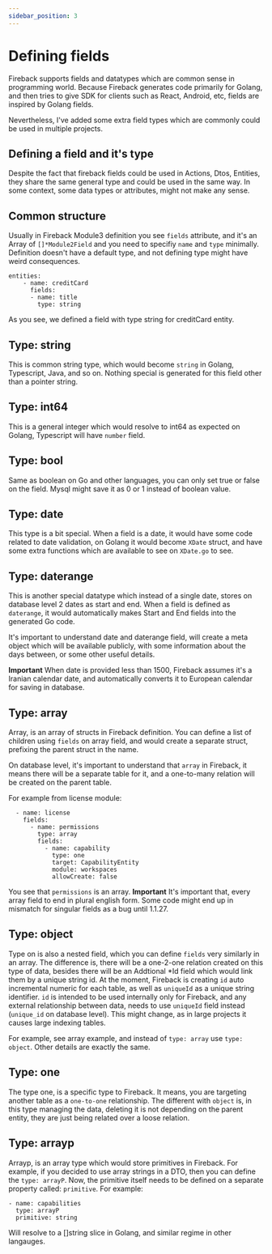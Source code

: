 ```yaml
---
sidebar_position: 3
---
```


# Defining fields

Fireback supports fields and datatypes which are common sense in programming world. Because Fireback generates 
code primarily for Golang, and then tries to give SDK for clients such as React, Android, etc, fields 
are inspired by Golang fields.

Nevertheless, I've added some extra field types which are commonly could be used in multiple projects.

## Defining a field and it's type

Despite the fact that fireback fields could be used in Actions, Dtos, Entities, they share the same general type
and could be used in the same way. In some context, some data types or attributes, might not make any sense.

## Common structure

Usually in Fireback Module3 definition you see `fields` attribute, and it's an Array of `[]*Module2Field`
and you need to specifiy `name` and `type` minimally. Definition doesn't have a default type, and not defining type
might have weird consequences.

```
entities:
    - name: creditCard
      fields:
      - name: title
        type: string 

```

As you see, we defined a field with type string for creditCard entity.


## Type: string

This is common string type, which would become `string` in Golang, Typescript, Java, and so on. Nothing special
is generated for this field other than a pointer string.

## Type: int64

This is a general integer which would resolve to int64 as expected on Golang, Typescript will have `number` field.

## Type: bool

Same as boolean on Go and other languages, you can only set true or false on the field. Mysql might save it as 0 or 1 instead of boolean value.

## Type: date

This type is a bit special. When a field is a date, it would have some code related to date validation, on Golang it would become `XDate` struct, and have some extra functions which are available to see on `XDate.go` to see.

## Type: daterange

This is another special datatype which instead of a single date, stores on database level 2 dates as start and end.
When a field is defined as `daterange`, it would automatically makes Start and End fields into the generated 
Go code.

It's important to understand date and daterange field, will create a meta object which will be available publicly,
with some information about the days between, or some other useful details.

**Important** When date is provided less than 1500, Fireback assumes it's a Iranian calendar date, and automatically converts it to European calendar for saving in database.

## Type: array

Array, is an array of structs in Fireback definition. You can define a list of children using `fields` on array field, and would create a separate struct, prefixing the parent struct in the name.

On database level, it's important to understand that `array` in Fireback, it means there will be a separate table for it, and a one-to-many relation will be created on the parent table.

For example from license module:

```
  - name: license
    fields:
      - name: permissions
        type: array
        fields:
          - name: capability
            type: one
            target: CapabilityEntity
            module: workspaces
            allowCreate: false
```

You see that `permissions` is an array. **Important** It's important that, every array field to end
in plural english form. Some code might end up in mismatch for singular fields as a bug until 1.1.27.


## Type: object

Type on is also a nested field, which you can define `fields` very similarly in an array.
The difference is, there will be a one-2-one relation created on this type of data, besides
there will be an Addtional *Id field which would link them by a unique string id. At the moment,
Fireback is creating `id` auto incremental numeric for each table, as well as `uniqueId` as a unique
string identifier. `id` is intended to be used internally only for Fireback, and any external relationship
between data, needs to use `uniqueId` field instead (`unique_id` on database level). This might change,
as in large projects it causes large indexing tables.

For example, see array example, and instead of `type: array` use `type: object`. Other details are exactly the same.

## Type: one

The type one, is a specific type to Fireback. It means, you are targeting another table as a `one-to-one` relationship. The different with `object` is, in this type managing the data, deleting it is not depending 
on the parent entity, they are just being related over a loose relation.

## Type: arrayp

Arrayp, is an array type which would store primitives in Fireback. For example, if you decided to use array strings
in a DTO, then you can define the `type: arrayP`. Now, the primitive itself needs to be defined on a separate property called: `primitive`. For example:

```
- name: capabilities
  type: arrayP
  primitive: string

```

Will resolve to a []string slice in Golang, and similar regime in other langauges.
    